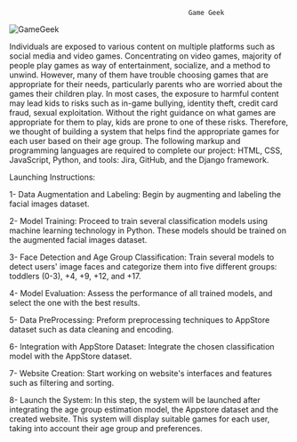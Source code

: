                                                  Game Geek

![GameGeek](https://github.com/HanaAlfozan/2023-GP1-5/assets/52613576/ffff66c3-1a0e-4402-a504-30008186ae0a)

   Individuals are exposed to various content on multiple platforms such as social media and
video games. Concentrating on video games, majority of people play games as way of
entertainment, socialize, and a method to unwind. However, many of them have
trouble choosing games that are appropriate for their needs, particularly parents who are worried
about the games their children play. In most cases, the exposure to harmful content may lead
kids to risks such as in-game bullying, identity theft, credit card fraud, sexual exploitation.
Without the right guidance on what games are appropriate for them to play, kids are prone to one
of these risks. Therefore, we thought of building a system that helps find the appropriate games
for each user based on their age group. The following markup and programming languages are required to complete our project: HTML, CSS, JavaScript, Python, and tools: Jira, GitHub, and the Django framework. 

Launching Instructions:

  1- Data Augmentation and Labeling: Begin by augmenting and labeling the facial images dataset.

  2- Model Training: Proceed to train several classification models using machine learning technology in Python. These models should be trained on the augmented facial images dataset.

  3- Face Detection and Age Group Classification: Train several models to detect users' image faces and categorize them into five different groups: toddlers (0-3), +4, +9, +12, and +17.

  4- Model Evaluation: Assess the performance of all trained models, and select the one with the best results.

  5- Data PreProcessing: Preform preprocessing techniques to AppStore dataset such as data cleaning and encoding.
  
  6- Integration with AppStore Dataset: Integrate the chosen classification model with the AppStore dataset.

  7- Website Creation: Start working on website's interfaces and features such as filtering and sorting.

  8- Launch the System: In this step, the system will be launched after integrating the age group estimation model, the Appstore dataset and the created website. This system will display suitable games for each user, taking into account their age group and preferences.
